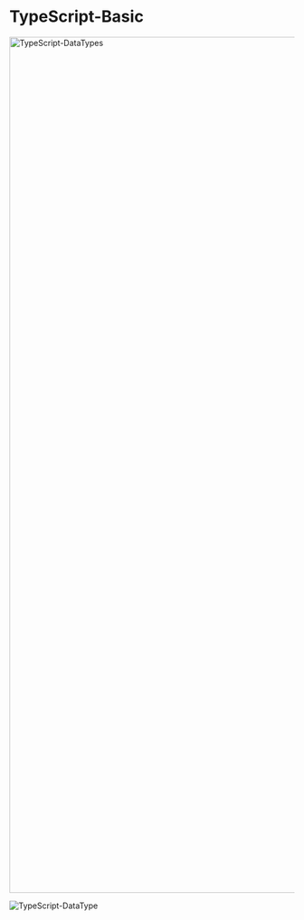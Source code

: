 # TypeScript-Basic

<img width="1514" alt="TypeScript-DataTypes" src="https://user-images.githubusercontent.com/1791931/116085239-8749d480-a696-11eb-8eff-ca16556d83c8.png">

![TypeScript-DataType](https://user-images.githubusercontent.com/1791931/116085267-8e70e280-a696-11eb-9c53-f6dbbf16b622.png)
